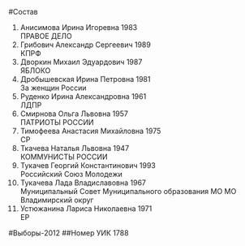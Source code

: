#Состав
1. Анисимова Ирина Игоревна 1983   
    ПРАВОЕ ДЕЛО
2. Грибович Александр Сергеевич 1989   
    КПРФ
3. Дворкин Михаил Эдуардович 1987   
    ЯБЛОКО
4. Дробышевская Ирина Петровна 1981   
    За женщин России
5. Руденко Ирина Александровна 1961   
    ЛДПР
6. Смирнова Ольга Львовна 1957   
    ПАТРИОТЫ РОССИИ
7. Тимофеева Анастасия Михайловна 1975   
    СР
8. Ткачева Наталья Львовна 1947   
    КОММУНИСТЫ РОССИИ
9. Тукачев Георгий Константинович 1993   
    Российский Союз Молодежи
10. Тукачева Лада Владиславовна 1967   
    Муниципальный Совет Муниципального образования МО МО Владимирский округ
11. Устюжанина Лариса Николаевна 1971   
    ЕР

#Выборы-2012
##Номер УИК
1788